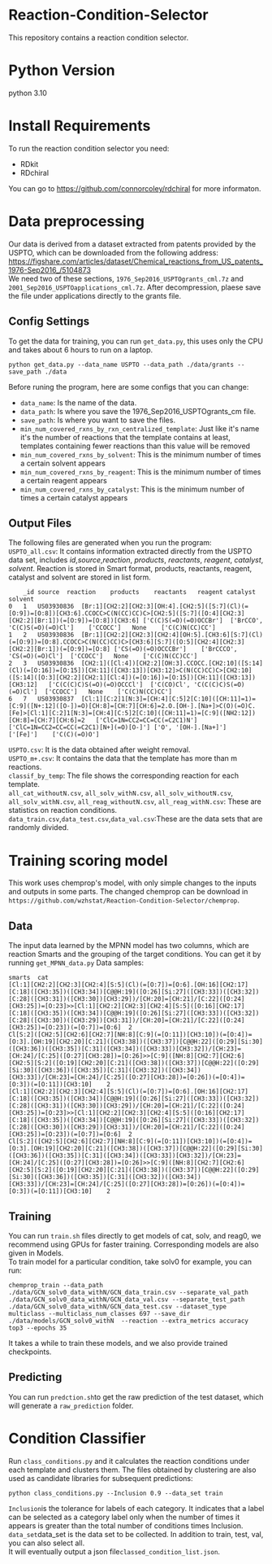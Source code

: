 # Reaction-Condition-Selector
This repository contains a reaction condition selector.

# Python Version
python 3.10

# Install Requirements
To run the reaction condition selector you need:
* RDkit
* RDchiral <br>

You can go to https://github.com/connorcoley/rdchiral for more informaton.

# Data preprocessing
Our data is derived from a dataset extracted from patents provided by the USPTO, which can be downloaded from the following address: 
https://figshare.com/articles/dataset/Chemical_reactions_from_US_patents_1976-Sep2016_/5104873 <br>
We need two of these sections, ```1976_Sep2016_USPTOgrants_cml.7z``` and ```2001_Sep2016_USPTOapplications_cml.7z```. After decompression, plaese save the file under applications directly to the grants file.<br>

## Config Settings
To get the data for training, you can run ```get_data.py```, this  uses only the CPU and takes about 6 hours to run on a laptop. 
```
python get_data.py --data_name USPTO --data_path ./data/grants --save_path ./data
```
Before runing the program, here are some configs that you can change:
* ```data_name```: Is the name of the data.
* ```data_path```: Is where you save the 1976_Sep2016_USPTOgrants_cm file.
* ```save_path```: Is where you want to save the files.
* ```min_num_covered_rxns_by_rxn_centralized_template```: Just like it's name it's the number of reactions that the template contains at least, templates containing fewer reactions than this value will be removed
* ```min_num_covered_rxns_by_solvent```: This is the minimum number of times a certain solvent appears
* ```min_num_covered_rxns_by_reagent```: This is the minimum number of times a certain reagent appears
* ```min_num_covered_rxns_by_catalyst```: This is the minimum number of times a certain catalyst appears<br>

## Output Files
The following files are generated when you run the program: <br>
```USPTO_all.csv```: It contains information extracted directly from the USPTO data set, includes *id*,*source*,*reaction*, *products*, *reactants*, *reagent*, *catalyst*, *solvent*. Reaction is stored in Smart format, products, reactants, reagent, catalyst and solvent are stored in list form.<br>

```
	_id	source	reaction	products	reactants	reagent	catalyst	solvent
0	1	US03930836	[Br:1][CH2:2][CH2:3][OH:4].[CH2:5]([S:7](Cl)(=[O:9])=[O:8])[CH3:6].CCOCC>C(N(CC)CC)C>[CH2:5]([S:7]([O:4][CH2:3][CH2:2][Br:1])(=[O:9])=[O:8])[CH3:6]	['C(C)S(=O)(=O)OCCBr']	['BrCCO', 'C(C)S(=O)(=O)Cl']	['CCOCC']	None	['C(C)N(CC)CC']
1	2	US03930836	[Br:1][CH2:2][CH2:3][CH2:4][OH:5].[CH3:6][S:7](Cl)(=[O:9])=[O:8].CCOCC>C(N(CC)CC)C>[CH3:6][S:7]([O:5][CH2:4][CH2:3][CH2:2][Br:1])(=[O:9])=[O:8]	['CS(=O)(=O)OCCCBr']	['BrCCCO', 'CS(=O)(=O)Cl']	['CCOCC']	None	['C(C)N(CC)CC']
2	3	US03930836	[CH2:1]([Cl:4])[CH2:2][OH:3].CCOCC.[CH2:10]([S:14](Cl)(=[O:16])=[O:15])[CH:11]([CH3:13])[CH3:12]>C(N(CC)CC)C>[CH2:10]([S:14]([O:3][CH2:2][CH2:1][Cl:4])(=[O:16])=[O:15])[CH:11]([CH3:13])[CH3:12]	['C(C(C)C)S(=O)(=O)OCCCl']	['C(CO)Cl', 'C(C(C)C)S(=O)(=O)Cl']	['CCOCC']	None	['C(C)N(CC)CC']
6	7	US03930837	[Cl:1][C:2]1[N:3]=[CH:4][C:5]2[C:10]([CH:11]=1)=[C:9]([N+:12]([O-])=O)[CH:8]=[CH:7][CH:6]=2.O.[OH-].[Na+]>C(O)(=O)C.[Fe]>[Cl:1][C:2]1[N:3]=[CH:4][C:5]2[C:10]([CH:11]=1)=[C:9]([NH2:12])[CH:8]=[CH:7][CH:6]=2	['ClC=1N=CC2=CC=CC(=C2C1)N']	['ClC=1N=CC2=CC=CC(=C2C1)[N+](=O)[O-]']	['O', '[OH-].[Na+]']	['[Fe]']	['C(C)(=O)O']
```

```USPTO.csv```: It is the data obtained after weight removal.<br>
```USPTO_m+.csv```: It contains the data that the template has more than m reactions.<br>
```classif_by_temp```: The file shows the corresponding reaction for each template.<br>
```all_cat_withoutN.csv```, ```all_solv_withN.csv```, ```all_solv_withoutN.csv```, ```all_solv_withN.csv```, ```all_reag_withoutN.csv```, ```all_reag_withN.csv```: These are statistics on reaction conditions.<br>
```data_train.csv```,```data_test.csv```,```data_val.csv```:These are the data sets that are randomly divided.<br>

# Training scoring model
This work uses chemprop's model, with only simple changes to the inputs and outputs in some parts. The changed chemprop can be download in ```https://github.com/wzhstat/Reaction-Condition-Selector/chemprop```.

## Data
The input data learned by the MPNN model has two columns, which are reaction Smarts and the grouping of the target conditions. You can get it by running ```get_MPNN_data.py``` 
Data samples: <br>
```
smarts	cat
[Cl:1][CH2:2][CH2:3][CH2:4][S:5](Cl)(=[O:7])=[O:6].[OH:16][CH2:17][C:18]([CH3:35])([CH3:34])[C@@H:19]([O:26][Si:27]([CH3:33])([CH3:32])[C:28]([CH3:31])([CH3:30])[CH3:29])/[CH:20]=[CH:21]/[C:22]([O:24][CH3:25])=[O:23]>>[Cl:1][CH2:2][CH2:3][CH2:4][S:5]([O:16][CH2:17][C:18]([CH3:35])([CH3:34])[C@@H:19]([O:26][Si:27]([CH3:33])([CH3:32])[C:28]([CH3:30])([CH3:29])[CH3:31])/[CH:20]=[CH:21]/[C:22]([O:24][CH3:25])=[O:23])(=[O:7])=[O:6]	2
Cl[S:2]([CH2:5][CH2:6][CH2:7][NH:8][C:9](=[O:11])[CH3:10])(=[O:4])=[O:3].[OH:19][CH2:20][C:21]([CH3:38])([CH3:37])[C@@H:22]([O:29][Si:30]([CH3:36])([CH3:35])[C:31]([CH3:34])([CH3:33])[CH3:32])/[CH:23]=[CH:24]/[C:25]([O:27][CH3:28])=[O:26]>>[C:9]([NH:8][CH2:7][CH2:6][CH2:5][S:2]([O:19][CH2:20][C:21]([CH3:38])([CH3:37])[C@@H:22]([O:29][Si:30]([CH3:36])([CH3:35])[C:31]([CH3:32])([CH3:34])[CH3:33])/[CH:23]=[CH:24]/[C:25]([O:27][CH3:28])=[O:26])(=[O:4])=[O:3])(=[O:11])[CH3:10]	2
[Cl:1][CH2:2][CH2:3][CH2:4][S:5](Cl)(=[O:7])=[O:6].[OH:16][CH2:17][C:18]([CH3:35])([CH3:34])[C@@H:19]([O:26][Si:27]([CH3:33])([CH3:32])[C:28]([CH3:31])([CH3:30])[CH3:29])/[CH:20]=[CH:21]/[C:22]([O:24][CH3:25])=[O:23]>>[Cl:1][CH2:2][CH2:3][CH2:4][S:5]([O:16][CH2:17][C:18]([CH3:35])([CH3:34])[C@@H:19]([O:26][Si:27]([CH3:33])([CH3:32])[C:28]([CH3:30])([CH3:29])[CH3:31])/[CH:20]=[CH:21]/[C:22]([O:24][CH3:25])=[O:23])(=[O:7])=[O:6]	2
Cl[S:2]([CH2:5][CH2:6][CH2:7][NH:8][C:9](=[O:11])[CH3:10])(=[O:4])=[O:3].[OH:19][CH2:20][C:21]([CH3:38])([CH3:37])[C@@H:22]([O:29][Si:30]([CH3:36])([CH3:35])[C:31]([CH3:34])([CH3:33])[CH3:32])/[CH:23]=[CH:24]/[C:25]([O:27][CH3:28])=[O:26]>>[C:9]([NH:8][CH2:7][CH2:6][CH2:5][S:2]([O:19][CH2:20][C:21]([CH3:38])([CH3:37])[C@@H:22]([O:29][Si:30]([CH3:36])([CH3:35])[C:31]([CH3:32])([CH3:34])[CH3:33])/[CH:23]=[CH:24]/[C:25]([O:27][CH3:28])=[O:26])(=[O:4])=[O:3])(=[O:11])[CH3:10]	2
```

## Training
You can run ```train.sh``` files directly to get models of cat, solv, and reag0, we recommend using GPUs for faster training. Corresponding models are also given in Models. <br>
To train model for a particular condition, take solv0 for example, you can run:<br>
```
chemprop_train --data_path ./data/GCN_solv0_data_withN/GCN_data_train.csv --separate_val_path ./data/GCN_solv0_data_withN/GCN_data_val.csv --separate_test_path ./data/GCN_solv0_data_withN/GCN_data_test.csv --dataset_type multiclass --multiclass_num_classes 697 --save_dir ./data/models/GCN_solv0_withN  --reaction --extra_metrics accuracy top3 --epochs 35
```
It takes a while to train these models, and we also provide trained checkpoints.<br>

## Predicting
You can run ```predction.sh```to get the raw prediction of the test dataset, which will generate a ```raw_prediction``` folder.

# Condition Classifier
Run ```class_conditions.py``` and it calculates the reaction conditions under each template and clusters them. The files obtained by clustering are also used as candidate libraries for subsequent predictions:
```
python class_conditions.py --Inclusion 0.9 --data_set train
```
```Inclusion```is the tolerance for labels of each category.   It indicates that a label can be selected as a category label only when the number of times it appears is greater than the total number of conditions times Inclusion.<br>
```data_set```data_set is the data set to be collected. In addition to train, test, val, you can also select all.<br>
It will eventually output a json file```classed_condition_list.json```.



